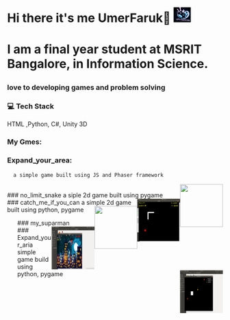 <h1> Hi there it's me UmerFaruk👋 <img src="/Companylogo.jpeg" width="40" height="35"><h1>


  I am a final year student at MSRIT Bangalore, in Information Science.  
  ### love to developing games and problem solving 
<!--   <img align='right' src="/Companylogo.jpeg" width="400"> -->
  
 ###  :computer: Tech Stack 
 HTML ,Python, C#,  Unity 3D
 
 ###  My Gmes:
 
 ### Expand_your_area:
      a simple game built using JS and Phaser framework
  <img align='right' src="https://github.com/Umer-Faruk/catch_me_if_you_can/blob/master/gifimage.gif?raw=true"  width="100" height="100"/>
  
 <br> 
 ### no_limit_snake
       a siple 2d game built using pygame
  <img align='right' src = "https://github.com/Umer-Faruk/no_limit_snake/raw/master/image.png?raw=true"  width="100" height="100"/>
 <br>
 ### catch_me_if_you_can
      a simple 2d game built using python, pygame
   <img align='right' src="https://github.com/Umer-Faruk/catch_me_if_you_can/blob/master/gifimage.gif?raw=true"  width="100" height="100"/>
 <br/>
 <ul>
 ### my_suparman
  
 <img align='right' src = "https://github.com/Umer-Faruk/Pygame_projects/raw/master/image.png?raw=true"  width="100" height="100"/>
<br/>
 ### Expand_your_aria
      simple game build using python, pygame
   <img align='right' src = "https://github.com/Umer-Faruk/Expand_your_aria/raw/master/image.png?raw=true"  width="100" height="100"/>

  
      
 
  
      
      
 
  
  

 
 





